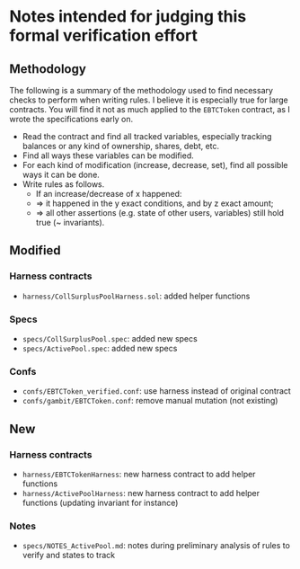 # Notes intended for judging this formal verification effort

## Methodology

The following is a summary of the methodology used to find necessary checks to perform when writing rules. I believe it is especially true for large contracts. You will find it not as much applied to the `EBTCToken` contract, as I wrote the specifications early on.

- Read the contract and find all tracked variables, especially tracking balances or any kind of ownership, shares, debt, etc.
- Find all ways these variables can be modified.
- For each kind of modification (increase, decrease, set), find all possible ways it can be done.
- Write rules as follows.
    - If an increase/decrease of x happened:
    - => it happened in the y exact conditions, and by z exact amount;
    - => all other assertions (e.g. state of other users, variables) still hold true (~ invariants).

## Modified

### Harness contracts

- `harness/CollSurplusPoolHarness.sol`: added helper functions

### Specs

- `specs/CollSurplusPool.spec`: added new specs
- `specs/ActivePool.spec`: added new specs

### Confs

- `confs/EBTCToken_verified.conf`: use harness instead of original contract
- `confs/gambit/EBTCToken.conf`: remove manual mutation (not existing)

## New

### Harness contracts

- `harness/EBTCTokenHarness`: new harness contract to add helper functions
- `harness/ActivePoolHarness`: new harness contract to add helper functions (updating invariant for instance)

### Notes

- `specs/NOTES_ActivePool.md`: notes during preliminary analysis of rules to verify and states to track
